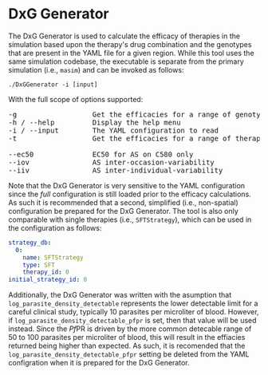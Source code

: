 # DxG Generator

The DxG Generator is used to calculate the efficacy of therapies in the simulation based upon the therapy's drug 
combination and the genotypes that are present in the YAML file for a given region. While this tool uses the same 
simulation codebase, the executable is separate from the primary simulation (i.e., `masim`) and can be invoked as 
follows:

`./DxGGenerator -i [input]`

With the full scope of options supported:

<pre>
-g                  Get the efficacies for a range of genotypes [from to]
-h / --help         Display the help menu
-i / --input        The YAML configuration to read
-t                  Get the efficacies for a range of therapies [from to]

--ec50              EC50 for AS on C580 only
--iov               AS inter-occasion-variability
--iiv               AS inter-individual-variability
</pre>

Note that the DxG Generator is very sensitive to the YAML configuration since the *full* configuration is still loaded 
prior to the efficacy calculations. As such it is recommended that a second, simplified (i.e., non-spatial) 
configuration be prepared for the DxG Generator. The tool is also only comparable with single therapies (i.e., 
`SFTStrategy`), which can be used in the configuration as follows:

```YAML
strategy_db:
  0:
    name: SFTStrategy
    type: SFT
    therapy_id: 0
initial_strategy_id: 0
```

Additionally, the DxG Generator was written with the asumption that `log_parasite_density_detectable` represents the lower detectable limit for a careful clinical study, typically 10 parasites per microliter of blood. However, if `log_parasite_density_detectable_pfpr` is set, then that value will be used instead. Since the *Pf*PR is driven by the more common detecable range of 50 to 100 parasites per microliter of blood, this will result in the effiacies returned being higher than expected. As such, it is recomended that the `log_parasite_density_detectable_pfpr` setting be deleted from the YAML configration when it is prepared for the DxG Generator.

